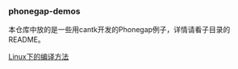 ### phonegap-demos

本仓库中放的是一些用cantk开发的Phonegap例子，详情请看子目录的README。

[Linux下的编译方法](https://github.com/drawapp8/cantk/wiki/%E5%A6%82%E4%BD%95%E5%9C%A8Linux%E4%B8%8B%E5%B0%86APP%E7%BC%96%E8%AF%91%E6%88%90APK)



